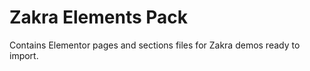 # Zakra Elements Pack #

Contains Elementor pages and sections files for Zakra demos ready to import. 